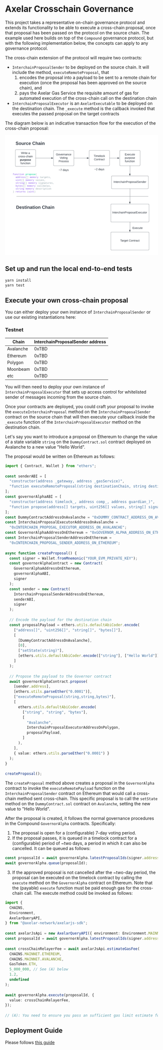 # Axelar Crosschain Governance

This project takes a representative on-chain governance protocol and extends its functionality to be able to execute a cross-chain proposal, once that proposal has been passed on the protocol on the source chain. The example used here builds on top of the `Compound` governance protocol, but with the following implementation below, the concepts can apply to any governance protocol.

The cross-chain extension of the protocol will require two contracts:

- `InterchainProposalSender` to be deployed on the source chain. It will include the method, `executeRemoteProposal`, that
  1. encodes the proposal into a payload to be sent to a remote chain for execution (once the proposal has been approved on the source chain), and
  2. pays the Axelar Gas Service the requisite amount of gas for automated execution of the cross-chain call on the destination chain
- `InterchainProposalExecutor` is an `AxelarExecutable` to be deployed on the destination chain. The `_execute` method is the callback invoked that executes the passed proposal on the target contracts

The diagram below is an indicative transaction flow for the execution of the cross-chain proposal:

![Crosschain Governance Schematic](./interchain_schematic.png)

## Set up and run the local end-to-end tests

```shell
yarn install
yarn test
```

## Execute your own cross-chain proposal

You can either deploy your own instance of `InterchainProposalSender` or use our existing instantiations here:

### Testnet

| Chain     | InterchainProposalSender address |
| --------- | -------------------------------- |
| Avalanche | 0xTBD                            |
| Ethereum  | 0xTBD                            |
| Polygon   | 0xTBD                            |
| Moonbeam  | 0xTBD                            |
| etc       | 0xTBD                            |

You will then need to deploy your own instance of `InterchainProposalExecutor` that sets up access control for whitelisted sender of messages incoming from the source chain.

Once your contracts are deployed, you could craft your proposal to invoke the `executeInterchainProposal` method on the `InterchainProposalSender` contract on the source chain that will then execute your callback inside the `_execute` function of the `InterchainProposalExecutor` method on the destination chain.

Let's say you want to introduce a proposal on Ethereum to change the value of a state variable `string` on the `DummyContract.sol` contract deployed on Avalanche to a new value "Hello World".

The proposal would be written on Ethereum as follows:

```typescript
import { Contract, Wallet } from "ethers";

const senderABI = [
  "constructor(address _gateway, address _gasService)",
  "function executeRemoteProposal(string destinationChain, string destinationContract, bytes payload)",
];
const governorAlphaABI = [
  "constructor(address timelock_, address comp_, address guardian_)",
  "function propose(address[] targets, uint256[] values, string[] signatures, bytes[] calldatas, string description)",
];
const DummyContractAddressOnAvalanche = "0xDUMMY_CONTRACT_ADDRESS_ON_AVALANCHE";
const InterchainProposalExecutorAddressOnAvalanche =
  "0xINTERCHAIN_PROPOSAL_EXECUTOR_ADDRESS_ON_AVALANCHE";
const GovernorAlphaAddressOnEthereum = "0xGOVERNOR_ALPHA_ADDRESS_ON_ETHEREUM";
const InterchainProposalSenderAddressOnEthereum =
  "0xINTERCHAIN_PROPOSAL_SENDER_ADDRESS_ON_ETHEREUM";

async function createProposal() {
  const signer = Wallet.fromMnemonic("YOUR_EVM_PRIVATE_KEY");
  const governorAlphaContract = new Contract(
    GovernorAlphaAddressOnEthereum,
    governorAlphaABI,
    signer
  );
  const sender = new Contract(
    InterchainProposalSenderAddressOnEthereum,
    senderABI,
    signer
  );

  // Encode the payload for the destination chain
  const proposalPayload = ethers.utils.defaultAbiCoder.encode(
    ["address[]", "uint256[]", "string[]", "bytes[]"],
    [
      [DummyContractAddressOnAvalanche],
      [0],
      ["setState(string)"],
      [ethers.utils.defaultAbiCoder.encode(["string"], ["Hello World"])],
    ]
  );

  // Propose the payload to the Governor contract
  await governorAlphaContract.propose(
    [sender.address],
    [ethers.utils.parseEther("0.0001")],
    ["executeRemoteProposal(string,string,bytes)"],
    [
      ethers.utils.defaultAbiCoder.encode(
        ["string", "string", "bytes"],
        [
          "Avalanche",
          InterchainProposalExecutorAddressOnPolygon,
          proposalPayload,
        ]
      ),
    ],
    { value: ethers.utils.parseEther("0.0001") }
  );
}

createProposal();
```

The `createProposal` method above creates a proposal in the `GovernorAlpha` contract to invoke the `executeRemotePayload` function on the `InterchainProposalSender` contract on Ethereum that would call a cross-chain method sent cross-chain. This specific proposal is to call the `setState` method on the `DummyContract.sol` contract on `Avalanche`, setting the new value to "Hello World".

After the proposal is created, it follows the normal governance procedures in the Compound `GovernorAlpha` contracts. Specifically:

1. The proposal is open for a (configurable) 7-day voting period.
2. If the proposal passes, it is queued in a timelock contract for a (configurable) period of ~two days, a period in which it can also be cancelled. It can be queued as follows:

```typescript
const proposalId = await governorAlpha.latestProposalIds(signer.address);
await governorAlpha.queue(proposalId);
```

3. If the approved proposal is not cancelled after the ~two-day period, the proposal can be executed on the timelock contract by calling the `execute` method on the `GovernorAlpha` contract on Ethereum. Note that the (payable) `execute` function must be paid enough gas for the cross-chain call. The execute method could be invoked as follows:

```typescript
import {
  CHAINS,
  Environment,
  AxelarQueryAPI,
} from "@axelar-network/axelarjs-sdk";

const axelarJsApi = new AxelarQueryAPI({ environment: Environment.MAINNET });
const proposalId = await governorAlpha.latestProposalIds(signer.address);

const crossChainRelayerFee = await axelarJsApi.estimateGasFee(
  CHAINS.MAINNET.ETHEREUM,
  CHAINS.MAINNET.AVALANCHE,
  GasToken.ETH,
  5_000_000, // See (A) below
  1.2,
  undefined
);

await governorAlpha.execute(proposalId, {
  value: crossChainRelayerFee,
});

// (A): You need to ensure you pass an sufficient gas limit estimate for the execution of your transaction on the destination chain.
```

## Deployment Guide

Please follows [this guide](docs/deployment.md)
